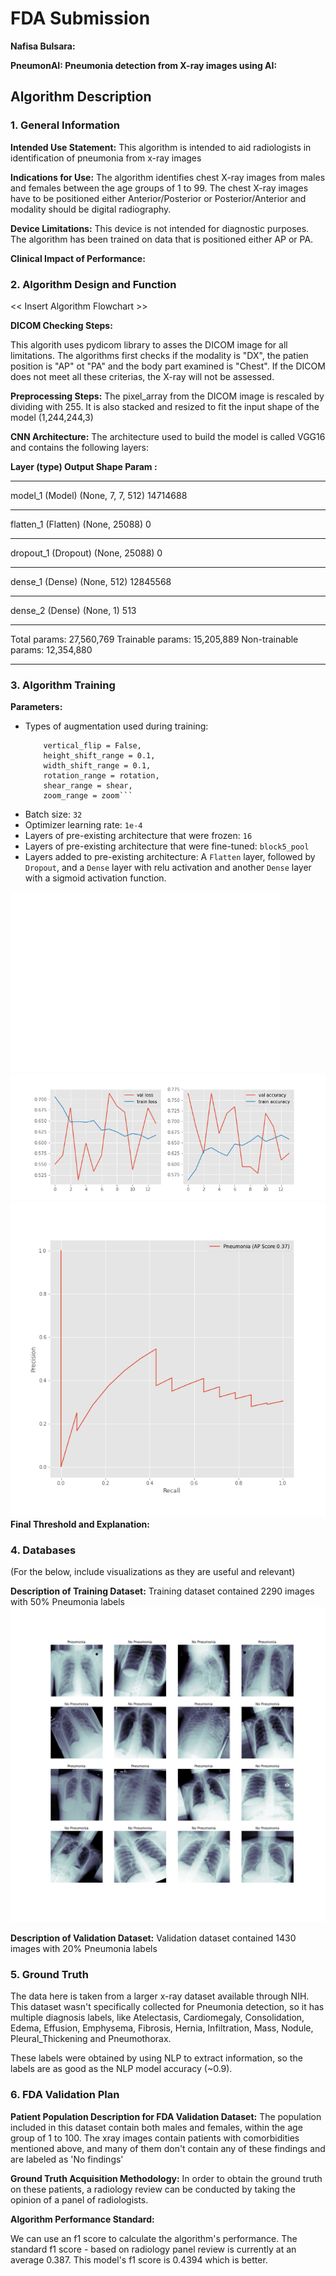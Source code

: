 # FDA  Submission

**Nafisa Bulsara:**

**PneumonAI: Pneumonia detection from X-ray images using AI:**

## Algorithm Description 

### 1. General Information

**Intended Use Statement:** 
This algorithm is intended to aid radiologists in identification of pneumonia from x-ray images

**Indications for Use:**
The algorithm identifies chest X-ray images from males and females between the age groups of 1 to 99. The chest X-ray images have to be positioned either Anterior/Posterior or Posterior/Anterior and modality should be digital radiography. 

**Device Limitations:**
This device is not intended for diagnostic purposes. The algorithm has been trained on data that is positioned either AP or PA. 

**Clinical Impact of Performance:**


### 2. Algorithm Design and Function

<< Insert Algorithm Flowchart >>

**DICOM Checking Steps:**

This algorith uses pydicom library to asses the DICOM image for all limitations. The algorithms first checks if the modality is "DX", the patien position is "AP" ot "PA" and the body part examined is "Chest". If the DICOM does not meet all these criterias, the X-ray will not be assessed.


**Preprocessing Steps:**
The pixel_array from the DICOM image is rescaled by dividing with 255. It is also stacked and resized to fit the input shape of the model (1,244,244,3)

**CNN Architecture:**
The architecture used to build the model is called VGG16 and contains the following layers:


**Layer (type)                Output Shape              Param :**
_________________________________________________________________
model_1 (Model)              (None, 7, 7, 512)         14714688  
_________________________________________________________________
flatten_1 (Flatten)          (None, 25088)             0         
_________________________________________________________________
dropout_1 (Dropout)          (None, 25088)             0         
_________________________________________________________________
dense_1 (Dense)              (None, 512)               12845568  
_________________________________________________________________
dense_2 (Dense)              (None, 1)                 513       

-----------------------------------------------------------------
Total params: 27,560,769
Trainable params: 15,205,889
Non-trainable params: 12,354,880
_________________________________________________________________


### 3. Algorithm Training

**Parameters:**
* Types of augmentation used during training: 
    ``` horizontal_flip = True, 
        vertical_flip = False, 
        height_shift_range = 0.1, 
        width_shift_range = 0.1, 
        rotation_range = rotation, 
        shear_range = shear,
        zoom_range = zoom```

* Batch size: `32`
* Optimizer learning rate: `1e-4`
* Layers of pre-existing architecture that were frozen: `16`
* Layers of pre-existing architecture that were fine-tuned: `block5_pool`
* Layers added to pre-existing architecture: A `Flatten` layer, followed by `Dropout`, and a `Dense` layer with relu activation and another `Dense` layer with a sigmoid activation function.

![](auc.png)
![](val_loss.png)
![](pr_curve.png)
**Final Threshold and Explanation:**

### 4. Databases
 (For the below, include visualizations as they are useful and relevant)

**Description of Training Dataset:** 
Training dataset contained 2290 images with 50% Pneumonia labels
![](train_images.png)

**Description of Validation Dataset:** 
Validation dataset contained 1430 images with 20% Pneumonia labels

### 5. Ground Truth
The data here is taken from a larger x-ray dataset available through NIH. This dataset wasn't specifically collected for Pneumonia detection, so it has multiple diagnosis labels, like Atelectasis, Cardiomegaly, Consolidation, Edema, Effusion,
 Emphysema, Fibrosis, Hernia, Infiltration, Mass, Nodule, Pleural_Thickening and Pneumothorax.

These labels were obtained by using NLP to extract information, so the labels are as good as the NLP model accuracy (~0.9). 

### 6. FDA Validation Plan

**Patient Population Description for FDA Validation Dataset:**
The population included in this dataset contain both males and females, within the age group of 1 to 100. The xray images contain patients with comorbidities mentioned above, and many of them don't contain any of these findings and are labeled as 'No findings'

**Ground Truth Acquisition Methodology:**
In order to obtain the ground truth on these patients, a radiology review can be conducted by taking the opinion of a panel of radiologists.

**Algorithm Performance Standard:**

We can use an f1 score to calculate the algorithm's performance. The standard f1 score - based on radiology panel review is currently at an average 0.387. This model's f1 score is 0.4394 which is better. 

